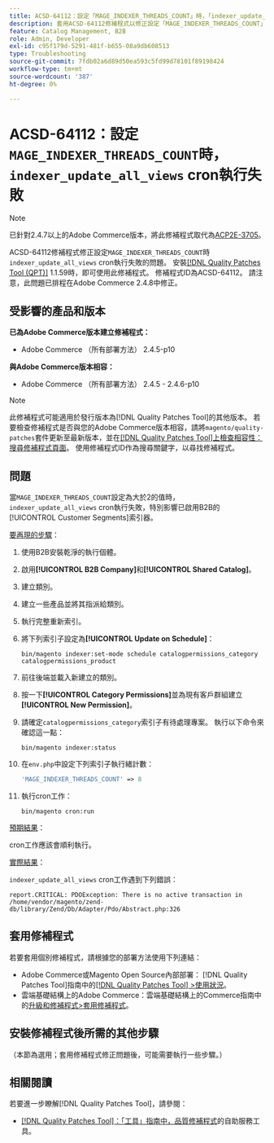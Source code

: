 ```yaml
---
title: ACSD-64112：設定「MAGE_INDEXER_THREADS_COUNT」時，「indexer_update_all_views」cron執行失敗
description: 套用ACSD-64112修補程式以修正設定「MAGE_INDEXER_THREADS_COUNT」時，「indexer_update_all_views」cron執行失敗的Adobe Commerce問題。
feature: Catalog Management, B2B
role: Admin, Developer
exl-id: c95f179d-5291-481f-b655-08a9db608513
type: Troubleshooting
source-git-commit: 7fdb02a6d89d50ea593c5fd99d78101f89198424
workflow-type: tm+mt
source-wordcount: '387'
ht-degree: 0%

---
```


# ACSD-64112：設定`MAGE_INDEXER_THREADS_COUNT`時，`indexer_update_all_views` cron執行失敗

>[!NOTE]
>
>已針對2.4.7以上的Adobe Commerce版本，將此修補程式取代為[ACP2E-3705](/help/tools/quality-patches-tool/patches-available-in-qpt/v1-1-61/acp2e-3705-fixes-an-issue-where-the-indexer.md)。

ACSD-64112修補程式修正設定`MAGE_INDEXER_THREADS_COUNT`時`indexer_update_all_views` cron執行失敗的問題。 安裝[[!DNL Quality Patches Tool (QPT)]](/help/tools/quality-patches-tool/quality-patches-tool-to-self-serve-quality-patches.md) 1.1.59時，即可使用此修補程式。 修補程式ID為ACSD-64112。 請注意，此問題已排程在Adobe Commerce 2.4.8中修正。

## 受影響的產品和版本

**已為Adobe Commerce版本建立修補程式：**

* Adobe Commerce （所有部署方法） 2.4.5-p10

**與Adobe Commerce版本相容：**

* Adobe Commerce （所有部署方法） 2.4.5 - 2.4.6-p10

>[!NOTE]
>
>此修補程式可能適用於發行版本為[!DNL Quality Patches Tool]的其他版本。 若要檢查修補程式是否與您的Adobe Commerce版本相容，請將`magento/quality-patches`套件更新至最新版本，並在[[!DNL Quality Patches Tool]上檢查相容性：搜尋修補程式頁面](https://experienceleague.adobe.com/tools/commerce-quality-patches/index.html)。 使用修補程式ID作為搜尋關鍵字，以尋找修補程式。

## 問題

當`MAGE_INDEXER_THREADS_COUNT`設定為大於2的值時，`indexer_update_all_views` cron執行失敗，特別影響已啟用B2B的[!UICONTROL Customer Segments]索引器。

<u>要再現的步驟</u>：

1. 使用B2B安裝乾淨的執行個體。
1. 啟用&#x200B;**[!UICONTROL B2B Company]**&#x200B;和&#x200B;**[!UICONTROL Shared Catalog]**。
1. 建立類別。
1. 建立一些產品並將其指派給類別。
1. 執行完整重新索引。
1. 將下列索引子設定為&#x200B;**[!UICONTROL Update on Schedule]**：

   ```
   bin/magento indexer:set-mode schedule catalogpermissions_category catalogpermissions_product
   ```

1. 前往後端並載入新建立的類別。
1. 按一下&#x200B;**[!UICONTROL Category Permissions]**&#x200B;並為現有客戶群組建立&#x200B;**[!UICONTROL New Permission]**。
1. 請確定`catalogpermissions_category`索引子有待處理專案。 執行以下命令來確認這一點：

   ```
   bin/magento indexer:status
   ```

1. 在`env.php`中設定下列索引子執行緒計數：

   ```php
   'MAGE_INDEXER_THREADS_COUNT' => 8
   ```

1. 執行cron工作：

   ```
   bin/magento cron:run
   ```

<u>預期結果</u>：

cron工作應該會順利執行。

<u>實際結果</u>：

`indexer_update_all_views` cron工作遇到下列錯誤：

```
report.CRITICAL: PDOException: There is no active transaction in /home/vendor/magento/zend-db/library/Zend/Db/Adapter/Pdo/Abstract.php:326
```

## 套用修補程式

若要套用個別修補程式，請根據您的部署方法使用下列連結：

* Adobe Commerce或Magento Open Source內部部署： [!DNL Quality Patches Tool]指南中的[[!DNL Quality Patches Tool] >使用狀況](/help/tools/quality-patches-tool/usage.md)。
* 雲端基礎結構上的Adobe Commerce：雲端基礎結構上的Commerce指南中的[升級和修補程式>套用修補程式](https://experienceleague.adobe.com/docs/commerce-cloud-service/user-guide/develop/upgrade/apply-patches.html)。

## 安裝修補程式後所需的其他步驟

（本節為選用；套用修補程式修正問題後，可能需要執行一些步驟。） 

## 相關閱讀

若要進一步瞭解[!DNL Quality Patches Tool]，請參閱：

* [[!DNL Quality Patches Tool]：「工具」指南中，品質修補程式](/help/tools/quality-patches-tool/quality-patches-tool-to-self-serve-quality-patches.md)的自助服務工具。
